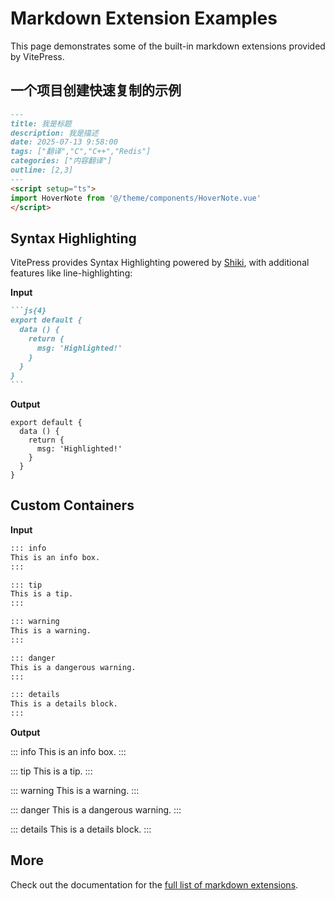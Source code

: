 # Markdown Extension Examples

This page demonstrates some of the built-in markdown extensions provided by VitePress.

## 一个项目创建快速复制的示例

```md
---
title: 我是标题
description: 我是描述
date: 2025-07-13 9:58:00
tags: ["翻译","C","C++","Redis"]
categories: ["内容翻译"]
outline: [2,3]
---
<script setup="ts">
import HoverNote from '@/theme/components/HoverNote.vue'
</script>
```

## Syntax Highlighting

VitePress provides Syntax Highlighting powered by [Shiki](https://github.com/shikijs/shiki), with additional features like line-highlighting:

**Input**

````md
```js{4}
export default {
  data () {
    return {
      msg: 'Highlighted!'
    }
  }
}
```
````

**Output**

```js{4}
export default {
  data () {
    return {
      msg: 'Highlighted!'
    }
  }
}
```

## Custom Containers

**Input**

```md
::: info
This is an info box.
:::

::: tip
This is a tip.
:::

::: warning
This is a warning.
:::

::: danger
This is a dangerous warning.
:::

::: details
This is a details block.
:::
```

**Output**

::: info
This is an info box.
:::

::: tip
This is a tip.
:::

::: warning
This is a warning.
:::

::: danger
This is a dangerous warning.
:::

::: details
This is a details block.
:::

## More

Check out the documentation for the [full list of markdown extensions](https://vitepress.dev/guide/markdown).
